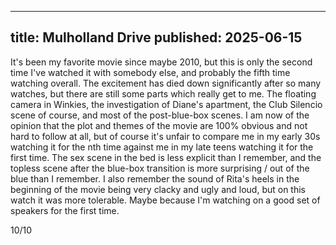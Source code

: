 ----
title: Mulholland Drive
published: 2025-06-15
----

It's been my favorite movie since maybe 2010, but this is only the second time I've watched it with somebody else, and probably the fifth time watching overall. The excitement has died down significantly after so many watches, but there are still some parts which really get to me. The floating camera in Winkies, the investigation of Diane's apartment, the Club Silencio scene of course, and most of the post-blue-box scenes. I am now of the opinion that the plot and themes of the movie are 100% obvious and not hard to follow at all, but of course it's unfair to compare me in my early 30s watching it for the nth time against me in my late teens watching it for the first time. The sex scene in the bed is less explicit than I remember, and the topless scene after the blue-box transition is more surprising / out of the blue than I remember. I also remember the sound of Rita's heels in the beginning of the movie being very clacky and ugly and loud, but on this watch it was more tolerable. Maybe because I'm watching on a good set of speakers for the first time.

10/10

